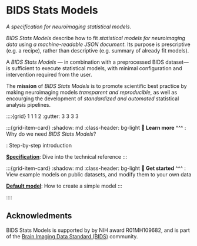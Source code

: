 BIDS Stats Models
=================

*A specification for neuroimaging statistical models.*

*BIDS Stats Models* describe how to fit *statistical models for neuroimaging data* using *a machine-readable JSON document*.  Its purpose is prescriptive (e.g. a recipe), rather than descriptive (e.g. summary of already fit models). 

A *BIDS Stats Models* — in combination with a preprocessed BIDS dataset— is sufficient to execute statistical models, with minimal configuration and intervention required from the user.

The **mission** of *BIDS Stats Models* is to promote scientific best practice by making neuroimaging models *transparent and reproducible*, as well as encourging the development of *standardized and automated* statistical analysis pipelines.

::::{grid} 1 1 1 2
:gutter: 3 3 3 3

:::{grid-item-card}
:shadow: md
:class-header: bg-light
**📖 Learn more**
^^^
**[](motivation.md)**: Why do we need *BIDS Stats Models*?

**[](walkthrough-1.md)**: Step-by-step introduction

**[Specification](reference.md)**: Dive into the technical reference
:::

:::{grid-item-card}
:shadow: md
:class-header: bg-light
**🚀 Get started**
^^^
**[](model-zoo.md)**: View example models on public datasets, and modify them to your own data

**[Default model](default_model.md)**: How to create a simple model
:::

::::

## Acknowledments

BIDS Stats Models is supported by by NIH award R01MH109682, and is part of the [Brain Imaging Data Standard (BIDS)](https://bids.neuroimaging.io/index.html) community.
